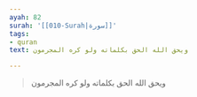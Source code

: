 ```yaml
---
ayah: 82
surah: '[[010-Surah|سورة]]'
tags:
- quran
text: ويحق الله الحق بكلماته ولو كره المجرمون

---
```

> ويحق الله الحق بكلماته ولو كره المجرمون
